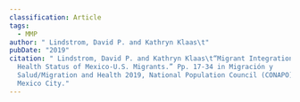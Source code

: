 ```yaml
---
classification: Article
tags:
  - MMP
author: " Lindstrom, David P. and Kathryn Klaas\t"
pubDate: "2019"
citation: " Lindstrom, David P. and Kathryn Klaas\t“Migrant Integration and the
  Health Status of Mexico-U.S. Migrants.” Pp. 17-34 in Migración y
  Salud/Migration and Health 2019, National Population Council (CONAPO) Mexico,
  Mexico City."
---
```

